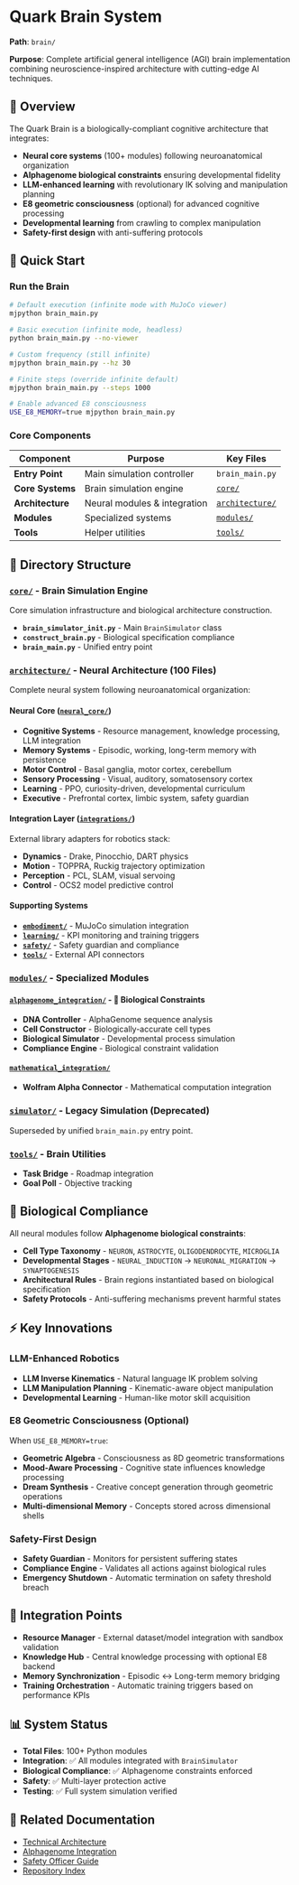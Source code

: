 # Quark Brain System

**Path**: `brain/`

**Purpose**: Complete artificial general intelligence (AGI) brain implementation combining neuroscience-inspired architecture with cutting-edge AI techniques.

## 🧠 **Overview**

The Quark Brain is a biologically-compliant cognitive architecture that integrates:
- **Neural core systems** (100+ modules) following neuroanatomical organization
- **Alphagenome biological constraints** ensuring developmental fidelity  
- **LLM-enhanced learning** with revolutionary IK solving and manipulation planning
- **E8 geometric consciousness** (optional) for advanced cognitive processing
- **Developmental learning** from crawling to complex manipulation
- **Safety-first design** with anti-suffering protocols

## 🚀 **Quick Start**

### **Run the Brain**
```bash
# Default execution (infinite mode with MuJoCo viewer)
mjpython brain_main.py

# Basic execution (infinite mode, headless)
python brain_main.py --no-viewer

# Custom frequency (still infinite)
mjpython brain_main.py --hz 30

# Finite steps (override infinite default)
mjpython brain_main.py --steps 1000

# Enable advanced E8 consciousness
USE_E8_MEMORY=true mjpython brain_main.py
```

### **Core Components**

| Component | Purpose | Key Files |
|-----------|---------|-----------|
| **Entry Point** | Main simulation controller | `brain_main.py` |
| **Core Systems** | Brain simulation engine | [`core/`](core/) |
| **Architecture** | Neural modules & integration | [`architecture/`](architecture/) |
| **Modules** | Specialized systems | [`modules/`](modules/) |
| **Tools** | Helper utilities | [`tools/`](tools/) |

## 📁 **Directory Structure**

### **[`core/`](core/)** - Brain Simulation Engine
Core simulation infrastructure and biological architecture construction.
- **`brain_simulator_init.py`** - Main `BrainSimulator` class
- **`construct_brain.py`** - Biological specification compliance
- **`brain_main.py`** - Unified entry point

### **[`architecture/`](architecture/)** - Neural Architecture (100 Files)
Complete neural system following neuroanatomical organization:

#### **Neural Core** ([`neural_core/`](architecture/neural_core/))
- **Cognitive Systems** - Resource management, knowledge processing, LLM integration
- **Memory Systems** - Episodic, working, long-term memory with persistence
- **Motor Control** - Basal ganglia, motor cortex, cerebellum
- **Sensory Processing** - Visual, auditory, somatosensory cortex
- **Learning** - PPO, curiosity-driven, developmental curriculum
- **Executive** - Prefrontal cortex, limbic system, safety guardian

#### **Integration Layer** ([`integrations/`](architecture/integrations/))
External library adapters for robotics stack:
- **Dynamics** - Drake, Pinocchio, DART physics
- **Motion** - TOPPRA, Ruckig trajectory optimization  
- **Perception** - PCL, SLAM, visual servoing
- **Control** - OCS2 model predictive control

#### **Supporting Systems**
- **[`embodiment/`](architecture/embodiment/)** - MuJoCo simulation integration
- **[`learning/`](architecture/learning/)** - KPI monitoring and training triggers
- **[`safety/`](architecture/safety/)** - Safety guardian and compliance
- **[`tools/`](architecture/tools/)** - External API connectors

### **[`modules/`](modules/)** - Specialized Modules
#### **[`alphagenome_integration/`](modules/alphagenome_integration/)** - 🧬 Biological Constraints
- **DNA Controller** - AlphaGenome sequence analysis
- **Cell Constructor** - Biologically-accurate cell types  
- **Biological Simulator** - Developmental process simulation
- **Compliance Engine** - Biological constraint validation

#### **[`mathematical_integration/`](modules/mathematical_integration/)**
- **Wolfram Alpha Connector** - Mathematical computation integration

### **[`simulator/`](simulator/)** - Legacy Simulation (Deprecated)
Superseded by unified `brain_main.py` entry point.

### **[`tools/`](tools/)** - Brain Utilities
- **Task Bridge** - Roadmap integration
- **Goal Poll** - Objective tracking

## 🔬 **Biological Compliance**

All neural modules follow **Alphagenome biological constraints**:
- **Cell Type Taxonomy** - `NEURON`, `ASTROCYTE`, `OLIGODENDROCYTE`, `MICROGLIA`
- **Developmental Stages** - `NEURAL_INDUCTION` → `NEURONAL_MIGRATION` → `SYNAPTOGENESIS`
- **Architectural Rules** - Brain regions instantiated based on biological specification
- **Safety Protocols** - Anti-suffering mechanisms prevent harmful states

## ⚡ **Key Innovations**

### **LLM-Enhanced Robotics**
- **LLM Inverse Kinematics** - Natural language IK problem solving
- **LLM Manipulation Planning** - Kinematic-aware object manipulation
- **Developmental Learning** - Human-like motor skill acquisition

### **E8 Geometric Consciousness** (Optional)
When `USE_E8_MEMORY=true`:
- **Geometric Algebra** - Consciousness as 8D geometric transformations
- **Mood-Aware Processing** - Cognitive state influences knowledge processing  
- **Dream Synthesis** - Creative concept generation through geometric operations
- **Multi-dimensional Memory** - Concepts stored across dimensional shells

### **Safety-First Design**
- **Safety Guardian** - Monitors for persistent suffering states
- **Compliance Engine** - Validates all actions against biological rules
- **Emergency Shutdown** - Automatic termination on safety threshold breach

## 🔗 **Integration Points**

- **Resource Manager** - External dataset/model integration with sandbox validation
- **Knowledge Hub** - Central knowledge processing with optional E8 backend
- **Memory Synchronization** - Episodic ↔ Long-term memory bridging
- **Training Orchestration** - Automatic training triggers based on performance KPIs

## 📊 **System Status**

- **Total Files**: 100+ Python modules
- **Integration**: ✅ All modules integrated with `BrainSimulator`
- **Biological Compliance**: ✅ Alphagenome constraints enforced
- **Safety**: ✅ Multi-layer protection active
- **Testing**: ✅ Full system simulation verified

## 🔗 **Related Documentation**

- [Technical Architecture](../docs/overview/02_TECHNICAL_ARCHITECTURE.md)
- [Alphagenome Integration](../docs/alphagenome_integration_readme.md)
- [Safety Officer Guide](../docs/safety_officer_readme.md)
- [Repository Index](../INDEX.md)